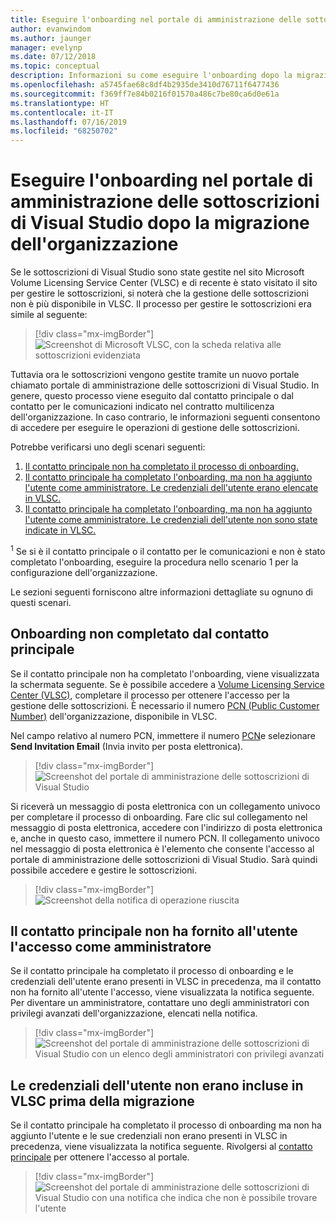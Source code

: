 ```yaml
---
title: Eseguire l'onboarding nel portale di amministrazione delle sottoscrizioni di Visual Studio dopo la migrazione
author: evanwindom
ms.author: jaunger
manager: evelynp
ms.date: 07/12/2018
ms.topic: conceptual
description: Informazioni su come eseguire l'onboarding dopo la migrazione dell'organizzazione nel portale di amministrazione delle sottoscrizioni di Visual Studio.
ms.openlocfilehash: a5745fae68c8df4b2935de3410d76711f6477436
ms.sourcegitcommit: f369ff7e84b0216f01570a486c7be80ca6d0e61a
ms.translationtype: HT
ms.contentlocale: it-IT
ms.lasthandoff: 07/16/2019
ms.locfileid: "68250702"
---
```

# <a name="onboard-to-the-visual-studio-subscriptions-administration-portal-after-your-organization-is-migrated"></a>Eseguire l'onboarding nel portale di amministrazione delle sottoscrizioni di Visual Studio dopo la migrazione dell'organizzazione

Se le sottoscrizioni di Visual Studio sono state gestite nel sito Microsoft Volume Licensing Service Center (VLSC) e di recente è stato visitato il sito per gestire le sottoscrizioni, si noterà che la gestione delle sottoscrizioni non è più disponibile in VLSC. Il processo per gestire le sottoscrizioni era simile al seguente:
> [!div class="mx-imgBorder"]
> ![Screenshot di Microsoft VLSC, con la scheda relativa alle sottoscrizioni evidenziata](_img/post-migration-onboarding/vlsc-subscriptions.png)

Tuttavia ora le sottoscrizioni vengono gestite tramite un nuovo portale chiamato portale di amministrazione delle sottoscrizioni di Visual Studio. In genere, questo processo viene eseguito dal contatto principale o dal contatto per le comunicazioni indicato nel contratto multilicenza dell'organizzazione. In caso contrario, le informazioni seguenti consentono di accedere per eseguire le operazioni di gestione delle sottoscrizioni.

Potrebbe verificarsi uno degli scenari seguenti:

1. [Il contatto principale non ha completato il processo di onboarding.](#onboarding-not-completed-by-primary-contact)
2. [Il contatto principale ha completato l'onboarding, ma non ha aggiunto l'utente come amministratore. Le credenziali dell'utente erano elencate in VLSC.](#primary-contact-did-not-provide-you-administrator-access)
3. [Il contatto principale ha completato l'onboarding, ma non ha aggiunto l'utente come amministratore. Le credenziali dell'utente non sono state indicate in VLSC.](#your-credentials-were-not-listed-in-vlsc-prior-to-migration)

<sup>1</sup> Se si è il contatto principale o il contatto per le comunicazioni e non è stato completato l'onboarding, eseguire la procedura nello scenario 1 per la configurazione dell'organizzazione.

Le sezioni seguenti forniscono altre informazioni dettagliate su ognuno di questi scenari.

## <a name="onboarding-not-completed-by-primary-contact"></a>Onboarding non completato dal contatto principale

Se il contatto principale non ha completato l'onboarding, viene visualizzata la schermata seguente. Se è possibile accedere a [Volume Licensing Service Center (VLSC)](https://www.microsoft.com/Licensing/servicecenter/default.aspx), completare il processo per ottenere l'accesso per la gestione delle sottoscrizioni. È necessario il numero [PCN (Public Customer Number)](find-pcn.md) dell'organizzazione, disponibile in VLSC.

Nel campo relativo al numero PCN, immettere il numero [PCN](find-pcn.md)e selezionare **Send Invitation Email** (Invia invito per posta elettronica).
> [!div class="mx-imgBorder"]
> ![Screenshot del portale di amministrazione delle sottoscrizioni di Visual Studio](_img/post-migration-onboarding/send-invitation.png)

Si riceverà un messaggio di posta elettronica con un collegamento univoco per completare il processo di onboarding. Fare clic sul collegamento nel messaggio di posta elettronica, accedere con l'indirizzo di posta elettronica e, anche in questo caso, immettere il numero PCN. Il collegamento univoco nel messaggio di posta elettronica è l'elemento che consente l'accesso al portale di amministrazione delle sottoscrizioni di Visual Studio. Sarà quindi possibile accedere e gestire le sottoscrizioni.
> [!div class="mx-imgBorder"]
> ![Screenshot della notifica di operazione riuscita](_img/post-migration-onboarding/email-success.png)

## <a name="primary-contact-did-not-provide-you-administrator-access"></a>Il contatto principale non ha fornito all'utente l'accesso come amministratore

Se il contatto principale ha completato il processo di onboarding e le credenziali dell'utente erano presenti in VLSC in precedenza, ma il contatto non ha fornito all'utente l'accesso, viene visualizzata la notifica seguente. Per diventare un amministratore, contattare uno degli amministratori con privilegi avanzati dell'organizzazione, elencati nella notifica.
> [!div class="mx-imgBorder"]
> ![Screenshot del portale di amministrazione delle sottoscrizioni di Visual Studio con un elenco degli amministratori con privilegi avanzati](_img/post-migration-onboarding/admin-list.png)

## <a name="your-credentials-were-not-listed-in-vlsc-prior-to-migration"></a>Le credenziali dell'utente non erano incluse in VLSC prima della migrazione

Se il contatto principale ha completato il processo di onboarding ma non ha aggiunto l'utente e le sue credenziali non erano presenti in VLSC in precedenza, viene visualizzata la notifica seguente. Rivolgersi al [contatto principale](find-primary-contact.md) per ottenere l'accesso al portale.
> [!div class="mx-imgBorder"]
> ![Screenshot del portale di amministrazione delle sottoscrizioni di Visual Studio con una notifica che indica che non è possibile trovare l'utente](_img/post-migration-onboarding/cant-find-you.png)
